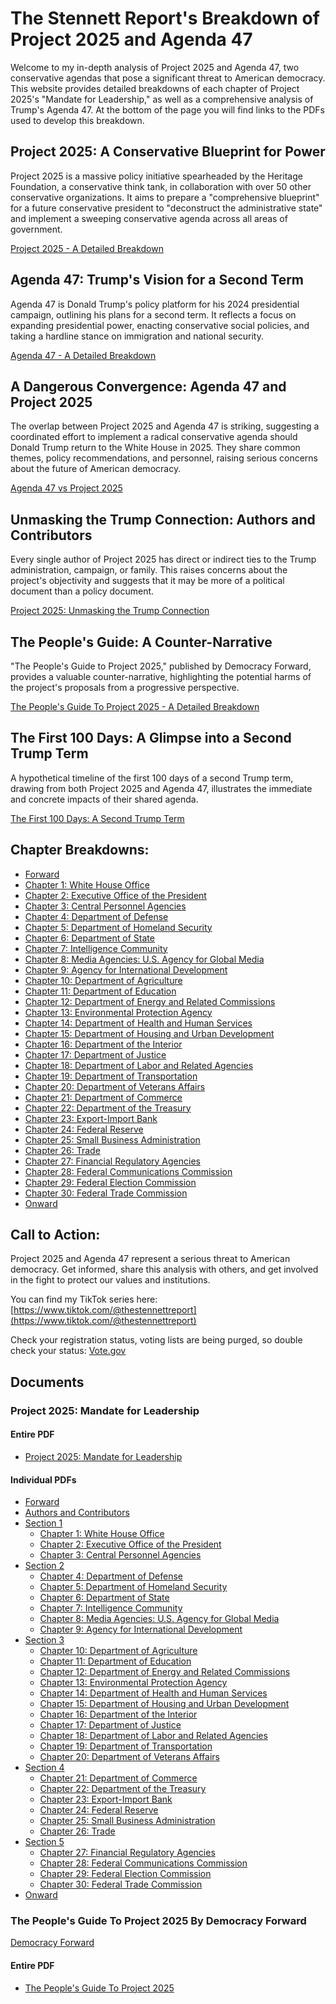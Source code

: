 # The Stennett Report's Breakdown of Project 2025 and Agenda 47

Welcome to my in-depth analysis of Project 2025 and Agenda 47, two conservative agendas that pose a significant threat to American democracy. This website provides detailed breakdowns of each chapter of Project 2025's "Mandate for Leadership," as well as a comprehensive analysis of Trump's Agenda 47. At the bottom of the page you will find links to the PDFs used to develop this breakdown.

## Project 2025: A Conservative Blueprint for Power

Project 2025 is a massive policy initiative spearheaded by the Heritage Foundation, a conservative think tank, in collaboration with over 50 other conservative organizations. It aims to prepare a "comprehensive blueprint" for a future conservative president to "deconstruct the administrative state" and implement a sweeping conservative agenda across all areas of government.

[Project 2025 - A Detailed Breakdown](./Project_2025/A_Detailed_Breakdown.md)

## Agenda 47: Trump's Vision for a Second Term

Agenda 47 is Donald Trump's policy platform for his 2024 presidential campaign, outlining his plans for a second term. It reflects a focus on expanding presidential power, enacting conservative social policies, and taking a hardline stance on immigration and national security.

[Agenda 47 - A Detailed Breakdown](./Agenda_47/A_Detailed_Breakdown.md)

## A Dangerous Convergence: Agenda 47 and Project 2025

The overlap between Project 2025 and Agenda 47 is striking, suggesting a coordinated effort to implement a radical conservative agenda should Donald Trump return to the White House in 2025. They share common themes, policy recommendations, and personnel, raising serious concerns about the future of American democracy.

[Agenda 47 vs Project 2025](./Agenda_47/Agenda_47_vs_Project_2025.md)

## Unmasking the Trump Connection: Authors and Contributors

Every single author of Project 2025 has direct or indirect ties to the Trump administration, campaign, or family. This raises concerns about the project's objectivity and suggests that it may be more of a political document than a policy document.

[Project 2025: Unmasking the Trump Connection](./Project_2025/Authors/Trumps_Connections.md)

## The People's Guide: A Counter-Narrative

"The People's Guide to Project 2025," published by Democracy Forward, provides a valuable counter-narrative, highlighting the potential harms of the project's proposals from a progressive perspective.

[The People's Guide To Project 2025 - A Detailed Breakdown](./Project_2025/The_People's_Guide_To_Project_2025.md)

## The First 100 Days: A Glimpse into a Second Trump Term

A hypothetical timeline of the first 100 days of a second Trump term, drawing from both Project 2025 and Agenda 47, illustrates the immediate and concrete impacts of their shared agenda.

[The First 100 Days: A Second Trump Term](./Project_2025/The_First_100_Days.md)

## Chapter Breakdowns:
* [Forward](./Project_2025/Mandate_For_Leadership/Foreward.md)
* [Chapter 1: White House Office](./Project_2025/Mandate_For_Leadership/Chapter_1.md)
* [Chapter 2: Executive Office of the President](./Project_2025/Mandate_For_Leadership/Chapter_2.md)
* [Chapter 3: Central Personnel Agencies](./Project_2025/Mandate_For_Leadership/Chapter_3.md)
* [Chapter 4: Department of Defense](./Project_2025/Mandate_For_Leadership/Chapter_4.md)
* [Chapter 5: Department of Homeland Security](./Project_2025/Mandate_For_Leadership/Chapter_5.md)
* [Chapter 6: Department of State](./Project_2025/Mandate_For_Leadership/Chapter_6.md)
* [Chapter 7: Intelligence Community](./Project_2025/Mandate_For_Leadership/Chapter_7.md)
* [Chapter 8: Media Agencies: U.S. Agency for Global Media](./Project_2025/Mandate_For_Leadership/Chapter_8.md)
* [Chapter 9: Agency for International Development](./Project_2025/Mandate_For_Leadership/Chapter_9.md)
* [Chapter 10: Department of Agriculture](./Project_2025/Mandate_For_Leadership/Chapter_10.md)
* [Chapter 11: Department of Education](./Project_2025/Mandate_For_Leadership/Chapter_11.md)
* [Chapter 12: Department of Energy and Related Commissions](./Project_2025/Mandate_For_Leadership/Chapter_12.md)
* [Chapter 13: Environmental Protection Agency](./Project_2025/Mandate_For_Leadership/Chapter_13.md)
* [Chapter 14: Department of Health and Human Services](./Project_2025/Mandate_For_Leadership/Chapter_14.md)
* [Chapter 15: Department of Housing and Urban Development](./Project_2025/Mandate_For_Leadership/Chapter_15.md)
* [Chapter 16: Department of the Interior](./Project_2025/Mandate_For_Leadership/Chapter_16.md)
* [Chapter 17: Department of Justice](./Project_2025/Mandate_For_Leadership/Chapter_17.md)
* [Chapter 18: Department of Labor and Related Agencies](./Project_2025/Mandate_For_Leadership/Chapter_18.md)
* [Chapter 19: Department of Transportation](./Project_2025/Mandate_For_Leadership/Chapter_19.md)
* [Chapter 20: Department of Veterans Affairs](./Project_2025/Mandate_For_Leadership/Chapter_20.md)
* [Chapter 21: Department of Commerce](./Project_2025/Mandate_For_Leadership/Chapter_21.md)
* [Chapter 22: Department of the Treasury](./Project_2025/Mandate_For_Leadership/Chapter_22.md)
* [Chapter 23: Export-Import Bank](./Project_2025/Mandate_For_Leadership/Chapter_23.md)
* [Chapter 24: Federal Reserve](./Project_2025/Mandate_For_Leadership/Chapter_24.md)
* [Chapter 25: Small Business Administration](./Project_2025/Mandate_For_Leadership/Chapter_25.md)
* [Chapter 26: Trade](./Project_2025/Mandate_For_Leadership/Chapter_26.md)
* [Chapter 27: Financial Regulatory Agencies](./Project_2025/Mandate_For_Leadership/Chapter_27.md)
* [Chapter 28: Federal Communications Commission](./Project_2025/Mandate_For_Leadership/Chapter_28.md)
* [Chapter 29: Federal Election Commission](./Project_2025/Mandate_For_Leadership/Chapter_29.md)
* [Chapter 30: Federal Trade Commission](./Project_2025/Mandate_For_Leadership/Chapter_30.md)
* [Onward](./Project_2025/Mandate_For_Leadership/Onward.md)

## Call to Action:

Project 2025 and Agenda 47 represent a serious threat to American democracy. Get informed, share this analysis with others, and get involved in the fight to protect our values and institutions.

You can find my TikTok series here: [https://www.tiktok.com/@thestennettreport](https://www.tiktok.com/@thestennettreport)

Check your registration status, voting lists are being purged, so double check your status: [Vote.gov](https://vote.gov)

## Documents
### Project 2025: Mandate for Leadership
#### Entire PDF
* [Project 2025: Mandate for Leadership](./Documents/Project_2025_-_Mandate_For_Leadership.pdf)

#### Individual PDFs
* [Forward](./Documents/Project_2025_Chapters/Forward.pdf)
* [Authors and Contributors](./Documents/Project_2025_Chapters/Authors_and_Contributors.pdf)
* [Section 1](./Documents/Project_2025_Chapters/Section_1.pdf)
	* [Chapter 1: White House Office](./Documents/Project_2025_Chapters/Chapter_1.pdf)
	* [Chapter 2: Executive Office of the President](./Documents/Project_2025_Chapters/Chapter_2.pdf)
	* [Chapter 3: Central Personnel Agencies](./Documents/Project_2025_Chapters/Chapter_3.pdf)
* [Section 2](./Documents/Project_2025_Chapters/Section_2.pdf)
	* [Chapter 4: Department of Defense](./Documents/Project_2025_Chapters/Chapter_4.pdf)
	* [Chapter 5: Department of Homeland Security](./Documents/Project_2025_Chapters/Chapter_5.pdf)
	* [Chapter 6: Department of State](./Documents/Project_2025_Chapters/Chapter_6.pdf)
	* [Chapter 7: Intelligence Community](./Documents/Project_2025_Chapters/Chapter_7.pdf)
	* [Chapter 8: Media Agencies: U.S. Agency for Global Media](./Documents/Project_2025_Chapters/Chapter_8.pdf)
	* [Chapter 9: Agency for International Development](./Documents/Project_2025_Chapters/Chapter_9.pdf)
* [Section 3](./Documents/Project_2025_Chapters/Section_3.pdf)
	* [Chapter 10: Department of Agriculture](./Documents/Project_2025_Chapters/Chapter_10.pdf)
	* [Chapter 11: Department of Education](./Documents/Project_2025_Chapters/Chapter_11.pdf)
	* [Chapter 12: Department of Energy and Related Commissions](./Documents/Project_2025_Chapters/Chapter_12.pdf)
	* [Chapter 13: Environmental Protection Agency](./Documents/Project_2025_Chapters/Chapter_13.pdf)
	* [Chapter 14: Department of Health and Human Services](./Documents/Project_2025_Chapters/Chapter_14.pdf)
	* [Chapter 15: Department of Housing and Urban Development](./Documents/Project_2025_Chapters/Chapter_15.pdf)
	* [Chapter 16: Department of the Interior](./Documents/Project_2025_Chapters/Chapter_16.pdf)
	* [Chapter 17: Department of Justice](./Documents/Project_2025_Chapters/Chapter_17.pdf)
	* [Chapter 18: Department of Labor and Related Agencies](./Documents/Project_2025_Chapters/Chapter_18.pdf)
	* [Chapter 19: Department of Transportation](./Documents/Project_2025_Chapters/Chapter_19.pdf)
	* [Chapter 20: Department of Veterans Affairs](./Documents/Project_2025_Chapters/Chapter_20.pdf)
* [Section 4](./Documents/Project_2025_Chapters/Section_4.pdf)
	* [Chapter 21: Department of Commerce](./Documents/Project_2025_Chapters/Chapter_21.pdf)
	* [Chapter 22: Department of the Treasury](./Documents/Project_2025_Chapters/Chapter_22.pdf)
	* [Chapter 23: Export-Import Bank](./Documents/Project_2025_Chapters/Chapter_23.pdf)
	* [Chapter 24: Federal Reserve](./Documents/Project_2025_Chapters/Chapter_24.pdf)
	* [Chapter 25: Small Business Administration](./Documents/Project_2025_Chapters/Chapter_25.pdf)
	* [Chapter 26: Trade](./Documents/Project_2025_Chapters/Chapter_26.pdf)
* [Section 5](./Documents/Project_2025_Chapters/Section_5.pdf)
	* [Chapter 27: Financial Regulatory Agencies](./Documents/Project_2025_Chapters/Chapter_27.pdf)
	* [Chapter 28: Federal Communications Commission](./Documents/Project_2025_Chapters/Chapter_28.pdf)
	* [Chapter 29: Federal Election Commission](./Documents/Project_2025_Chapters/Chapter_29.pdf)
	* [Chapter 30: Federal Trade Commission](./Documents/Project_2025_Chapters/Chapter_30.pdf)
* [Onward](./Documents/Project_2025_Chapters/Onward.pdf)

### The People's Guide To Project 2025 By Democracy Forward
[Democracy Forward](https://democracyforward.org/the-peoples-guide-to-project-2025/)

#### Entire PDF
* [The People's Guide To Project 2025](./Documents/Peoples_Guide_To_Project_2025.pdf)
